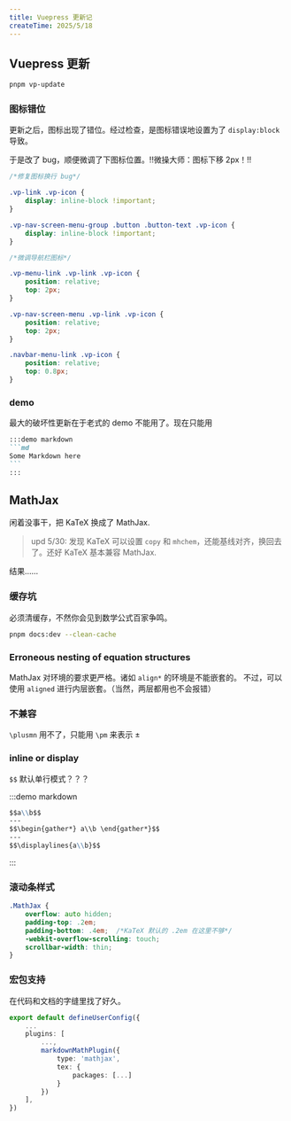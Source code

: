 ```yaml
---
title: Vuepress 更新记
createTime: 2025/5/18
---
```


## Vuepress 更新

```sh
pnpm vp-update
```

### 图标错位

更新之后，图标出现了错位。经过检查，是图标错误地设置为了 `display:block` 导致。

于是改了 bug，顺便微调了下图标位置。!!微操大师：图标下移 2px！!!

```css
/*修复图标换行 bug*/

.vp-link .vp-icon {
    display: inline-block !important;
}

.vp-nav-screen-menu-group .button .button-text .vp-icon {
    display: inline-block !important;
}

/*微调导航栏图标*/

.vp-menu-link .vp-link .vp-icon {
    position: relative;
    top: 2px;
}

.vp-nav-screen-menu .vp-link .vp-icon {
    position: relative;
    top: 2px;
}

.navbar-menu-link .vp-icon {
    position: relative;
    top: 0.8px;
}
```

### demo

最大的破坏性更新在于老式的 demo 不能用了。现在只能用

````md
:::demo markdown
```md
Some Markdown here
```
:::
````

## MathJax

闲着没事干，把 KaTeX 换成了 MathJax.

> upd 5/30: 发现 KaTeX 可以设置 `copy` 和 `mhchem`，还能基线对齐，换回去了。还好 KaTeX 基本兼容 MathJax.

结果……

### 缓存坑

必须清缓存，不然你会见到数学公式百家争鸣。

```sh
pnpm docs:dev --clean-cache
```

### Erroneous nesting of equation structures

MathJax 对环境的要求更严格。诸如 `align*` 的环境是不能嵌套的。
不过，可以使用 `aligned` 进行内层嵌套。（当然，两层都用也不会报错）

### 不兼容

`\plusmn` 用不了，只能用 `\pm` 来表示 $\pm$

### inline or display

`$$` 默认单行模式？？？

:::demo markdown
```md
$$a\\b$$
---
$$\begin{gather*} a\\b \end{gather*}$$
---
$$\displaylines{a\\b}$$
```
:::

### 滚动条样式

```css
.MathJax {
    overflow: auto hidden;
    padding-top: .2em;
    padding-bottom: .4em;  /*KaTeX 默认的 .2em 在这里不够*/
    -webkit-overflow-scrolling: touch;
    scrollbar-width: thin;
}
```

### 宏包支持

在代码和文档的字缝里找了好久。

```ts
export default defineUserConfig({
    ...
    plugins: [
        ...,
        markdownMathPlugin({
            type: 'mathjax',
            tex: {
                packages: [...]
            }
        })
    ],
})
```
